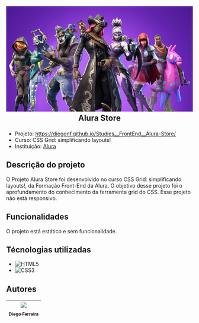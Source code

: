 ## <p align="center">![Imagem do Fortnite](./assets/img/fortnite.jpg)<br>Alura Store</p>

* Projeto: https://diegonf.github.io/Studies__FrontEnd__Alura-Store/
* Curso: CSS Grid: simplificando layouts!
* Instituição: [Alura](https://www.alura.com.br)

## Descrição do projeto
O Projeto Alura Store foi desenvolvido no curso CSS Grid: simplificando layouts!, da Formação Front-End da Alura.
O objetivo desse projeto foi o aprofundamento do conhecimento da ferramenta grid do CSS. 
Esse projeto não está responsivo.

## Funcionalidades
O projeto está estático e sem funcionalidade.

## Técnologias utilizadas
* ![HTML5](https://img.shields.io/badge/-HTML5-E34F26?style=flat-square&logo=html5&logoColor=white) 
* ![CSS3](https://img.shields.io/badge/-CSS3-1572B6?style=flat-square&logo=css3)

## Autores
| [<img src="https://avatars.githubusercontent.com/u/97759524?v=4" width=115><br><sub>Diego Ferreira</sub>](https://github.com/diegonf) | 
| :---: |